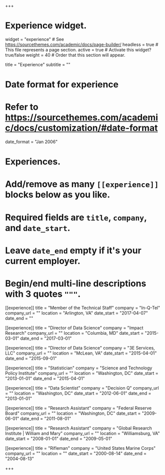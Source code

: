 +++
# Experience widget.
widget = "experience"  # See https://sourcethemes.com/academic/docs/page-builder/
headless = true  # This file represents a page section.
active = true  # Activate this widget? true/false
weight = 40  # Order that this section will appear.

title = "Experience"
subtitle = ""

# Date format for experience
#   Refer to https://sourcethemes.com/academic/docs/customization/#date-format
date_format = "Jan 2006"

# Experiences.
#   Add/remove as many `[[experience]]` blocks below as you like.
#   Required fields are `title`, `company`, and `date_start`.
#   Leave `date_end` empty if it's your current employer.
#   Begin/end multi-line descriptions with 3 quotes `"""`.
[[experience]]
  title = "Member of the Technical Staff"
  company = "In-Q-Tel"
  company_url = ""
  location = "Arlington, VA"
  date_start = "2017-04-07"
  date_end = ""


[[experience]]
  title = "Director of Data Science"
  company = "Impact Research"
  company_url = ""
  location = "Columbia, MD"
  date_start = "2015-03-01"
  date_end = "2017-03-01"

[[experience]]
  title = "Director of Data Science"
  company = "3E Services, LLC"
  company_url = ""
  location = "McLean, VA"
  date_start = "2015-04-01"
  date_end = "2015-09-01"

[[experience]]
  title = "Statistician"
  company = "Science and Technology Policy Institute"
  company_url = ""
  location = "Washington, DC"
  date_start = "2013-01-01"
  date_end = "2015-04-01"
  
[[experience]]
  title = "Data Scientist"
  company = "Decision Q"
  company_url = ""
  location = "Washington, DC"
  date_start = "2012-06-01"
  date_end = "2013-01-01"

[[experience]]
  title = "Research Assistant"
  company = "Federal Reserve Board"
  company_url = ""
  location = "Washington, DC"
  date_start = "2009-06-01"
  date_end = "2011-08-01"

[[experience]]
  title = "Research Assistant"
  company = "Global Research Institute | William and Mary"
  company_url = ""
  location = "Williamsburg, VA"
  date_start = "2008-01-01"
  date_end = "2009-05-01"

[[experience]]
  title = "Rifleman"
  company = "United States Marine Corps"
  company_url = ""
  location = ""
  date_start = "2000-08-14"
  date_end = "2004-08-13"

+++
